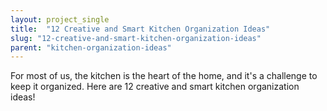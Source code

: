 ```yaml
---
layout: project_single
title:  "12 Creative and Smart Kitchen Organization Ideas"
slug: "12-creative-and-smart-kitchen-organization-ideas"
parent: "kitchen-organization-ideas"
---
```

For most of us, the kitchen is the heart of the home, and it's a challenge to keep it organized. Here are 12 creative and smart kitchen organization ideas!